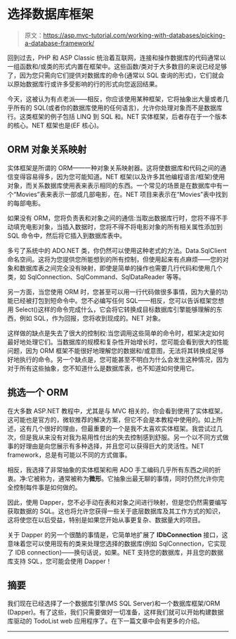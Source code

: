 # 选择数据库框架

> 原文：<https://asp.mvc-tutorial.com/working-with-databases/picking-a-database-framework/>

回到过去，PHP 和 ASP Classic 统治着互联网，连接和操作数据库的代码通常以一组函数和/或类的形式内置在框架中。这些函数/类对于大多数目的来说已经足够了，因为您只需向它们提供对数据库的命令(通常以 SQL 查询的形式)，它们就会以原始数据库行或许多受影响的行的形式向您返回结果。

今天，这被认为有点老派——相反，你应该使用某种框架，它将抽象出大量或者几乎所有的 SQL(或者你的数据库使用的任何语言)，允许你处理对象而不是数据库行。这类框架的例子包括 LINQ 到 SQL 和。NET 实体框架，后者存在于一个版本的核心。NET 框架也是(EF 核心)。

## ORM 对象关系映射

实体框架是所谓的 ORM——一种对象关系映射器。这将使数据库和代码之间的通信变得容易得多，因为您可能知道。NET 框架(以及许多其他编程语言/框架)使用对象，而关系数据库使用表来表示相同的东西。一个常见的场景是在数据库中有一个“Movies”表来表示一部或几部电影，在。NET 项目来表示在“Movies”表中找到的每部电影。

如果没有 ORM，您将负责表和对象之间的通信:当取出数据库行时，您将不得不手动填充电影对象，当插入数据时，您将不得不将电影对象的所有相关属性添加到 SQL 命令中，然后将它插入到数据库表中。

多亏了系统中的 ADO.NET 类，你仍然可以使用这种老式的方法。Data.SqlClient 命名空间。这将为您提供您所能想到的所有控制，但使用起来有点麻烦——您的对象和数据库表之间完全没有映射，即使是简单的操作也需要几行代码和使用几个类，如 SqlConnection、SqlCommand、SqlDataReader 等等。

<input type="hidden" name="IL_IN_ARTICLE">

另一方面，当您使用 ORM 时，您甚至可以用一行代码做很多事情，因为大量的功能已经被打包到短命令中。您不必编写任何 SQL——相反，您可以告诉框架您想用 Select()这样的命令完成什么，它会将它转换成目标数据库引擎能够理解的东西，例如 SQL，作为回报，您将收到现成的。NET 对象。

这样做的缺点是失去了很大的控制权:当您调用这些简单的命令时，框架决定如何最好地处理它们。当数据库的规模和复杂性开始增长时，您可能会看到很大的性能问题，因为 ORM 框架不能很好地理解您的数据和/或意图，无法将其转换成足够好地执行的命令。另一个缺点是，您可能甚至不明白为什么会发生这种情况，因为对于所有这些抽象，您不知道什么是数据库表，也不知道如何使用它。

## 挑选一个 ORM

在大多数 ASP.NET 教程中，尤其是与 MVC 相关的，你会看到使用了实体框架。这可能也是官方的，微软推荐的解决方案，但它不会是本教程中使用的。如上所述，这有几个很好的理由，但最重要的一个是我不太喜欢实体框架。我尝试过几次，但是我从来没有对我为易用性付出的失去控制感到舒服。另一个以不同方式做事的好理由是向您展示有多种选择，并且您可以获得巨大的灵活性。NET framework，总是有可能以不同的方式做事。

相反，我选择了非常抽象的实体框架和用 ADO 手工编码几乎所有东西之间的折衷。净:它被称为，通常被称为**微形**。它抽象出最无聊的事情，同时仍然允许你完全控制每件事是如何做的。

因此，使用 Dapper，您不必手动在表和对象之间进行映射，但是您仍然需要编写获取数据的 SQL。这也将允许您获得一些关于底层数据库及其工作方式的知识，这将使您在以后受益，特别是如果您开始从事更复杂、数据量大的项目。

关于 Dapper 的另一个很酷的事情是，它简单地扩展了 **IDbConnection** 接口，这意味着您可以使用现有的类来处理您选择的数据库(例如 SqlConnection，它实现了 IDB connection)——换句话说，如果。NET 支持您的数据库，并且您的数据库支持 SQL，您可能会使用 Dapper！

## 摘要

我们现在已经选择了一个数据库引擎(MS SQL Server)和一个数据库框架/ORM (Dapper)。有了这些，我们只需要做好一切准备，这样我们就可以开始构建数据库驱动的 TodoList web 应用程序了。在下一篇文章中会有更多的介绍。

* * *
